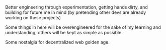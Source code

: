 Better engineering through experimentation, getting hands dirty, and building for future me in mind (by pretending other devs are already working on these projects)

Some things in here will be overengineered for the sake of my learning and understanding, others will be kept as simple as possible.

Some nostalgia for decentralized web golden age.

